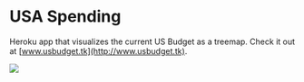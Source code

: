 # USA Spending

Heroku app that visualizes the current US Budget as a treemap. Check it out at [www.usbudget.tk](http://www.usbudget.tk).

![](demo.gif)
